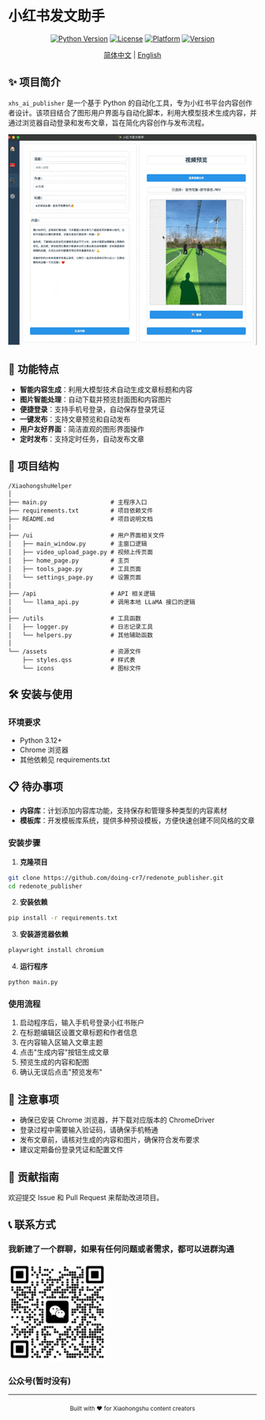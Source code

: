 # 小红书发文助手

<div align="center">

[![Python Version](https://img.shields.io/badge/python-3.12+-blue.svg)](https://www.python.org/downloads/)
[![License](https://img.shields.io/badge/license-Apache%202.0-green.svg)](LICENSE)
[![Platform](https://img.shields.io/badge/platform-Windows-lightgrey.svg)](https://www.microsoft.com/windows)
[![Version](https://img.shields.io/badge/version-1.0.0-orange.svg)](https://github.com/yourusername/xhs_ai_publisher/releases)

[简体中文](./readme.md) | [English](./readme_en.md)

</div>

## ✨ 项目简介

`xhs_ai_publisher` 是一个基于 Python 的自动化工具，专为小红书平台内容创作者设计。该项目结合了图形用户界面与自动化脚本，利用大模型技术生成内容，并通过浏览器自动登录和发布文章，旨在简化内容创作与发布流程。

![软件界面效果](./images/new_ui.gif)

## 🚀 功能特点

- **智能内容生成**：利用大模型技术自动生成文章标题和内容
- **图片智能处理**：自动下载并预览封面图和内容图片
- **便捷登录**：支持手机号登录，自动保存登录凭证
- **一键发布**：支持文章预览和自动发布
- **用户友好界面**：简洁直观的图形界面操作
- **定时发布**：支持定时任务，自动发布文章

## 📁 项目结构

```
/XiaohongshuHelper
│
├── main.py                  # 主程序入口
├── requirements.txt         # 项目依赖文件
├── README.md                # 项目说明文档
│
├── /ui                      # 用户界面相关文件
│   ├── main_window.py       # 主窗口逻辑
│   ├── video_upload_page.py # 视频上传页面
│   ├── home_page.py         # 主页
│   ├── tools_page.py        # 工具页面
│   └── settings_page.py     # 设置页面
│
├── /api                     # API 相关逻辑
│   └── llama_api.py         # 调用本地 LLaMA 接口的逻辑
│
├── /utils                   # 工具函数
│   ├── logger.py            # 日志记录工具
│   └── helpers.py           # 其他辅助函数
│
└── /assets                  # 资源文件
    ├── styles.qss           # 样式表
    └── icons                # 图标文件
```

## 🛠️ 安装与使用

### 环境要求

- Python 3.12+
- Chrome 浏览器
- 其他依赖见 requirements.txt

## 📋 待办事项

- **内容库**：计划添加内容库功能，支持保存和管理多种类型的内容素材
- **模板库**：开发模板库系统，提供多种预设模板，方便快速创建不同风格的文章


### 安装步骤

1. **克隆项目**
```bash
git clone https://github.com/doing-cr7/redenote_publisher.git
cd redenote_publisher
```

2. **安装依赖**
```bash
pip install -r requirements.txt
```
3. **安装游览器依赖**
```bash
playwright install chromium
```
4. **运行程序**
```bash
python main.py
```

### 使用流程

1. 启动程序后，输入手机号登录小红书账户
2. 在标题编辑区设置文章标题和作者信息
3. 在内容输入区输入文章主题
4. 点击"生成内容"按钮生成文章
5. 预览生成的内容和配图
6. 确认无误后点击"预览发布"


## 📝 注意事项

- 确保已安装 Chrome 浏览器，并下载对应版本的 ChromeDriver
- 登录过程中需要输入验证码，请确保手机畅通
- 发布文章前，请核对生成的内容和图片，确保符合发布要求
- 建议定期备份登录凭证和配置文件

## 🤝 贡献指南

欢迎提交 Issue 和 Pull Request 来帮助改进项目。

## 📞 联系方式

### 我新建了一个群聊，如果有任何问题或者需求，都可以进群沟通
<img src="images/wechat_talking.png" width="200" height="200">

### 公众号(暂时没有)
<!-- <img src="images/mp_qr.jpg" width="200" height="200"> -->

---   

<div align="center">
  <sub>Built with ❤️ for Xiaohongshu content creators</sub>
</div>
